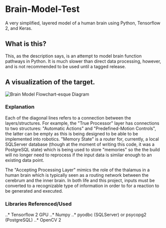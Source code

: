 # Brain-Model-Test
A very simplified, layered model of a human brain using Python, Tensorflow 2, and Keras.

## What is this?
This, as the description says, is an attempt to model brain function pathways in Python. It is much slower than direct data processing, however, and is not recommended to be used until a tagged release.

## A visualization of the target.
![Brain Model Flowchart-esque Diagram](https://ibb.co/DMRZzZY)

### Explanation
Each of the diagonal lines refers to a connection between the layers/structures. For example, the "True Processor" layer has connections to two structures: "Automatic Actions" and "Predefined-Motion Controls", the latter can be empty as this is being designed to be able to be implemented into robotics. "Memory State" is a router for, currently, a local SQLServer database (though at the moment of writing this code, it was a PostgreSQL state) which is being used to store "memories" so the the build will no longer need to reprocess if the input data is similar enough to an existing data point.

The "Accepting Processing Layer" mimics the role of the thalamus in a human brain which is typically seen as a routing network between the cerebrum and the inner brain. In both life and this project, inputs must be converted to a recognizable type of information in order to for a reaction to be generated and executed.

### Libraries Referenced/Used
..* Tensorflow 2 GPU
..* Numpy
..* pyodbc (SQLServer) or psycopg2 (PostgreSQL)
..* OpenCV 2
 
